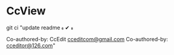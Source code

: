    # CcView





git ci "update readme                                                                                                                                                                                                                        ✔ 


Co-authored-by: CcEdit cceditcom@gmail.com 
Co-authored-by: cceditor@126.com"
